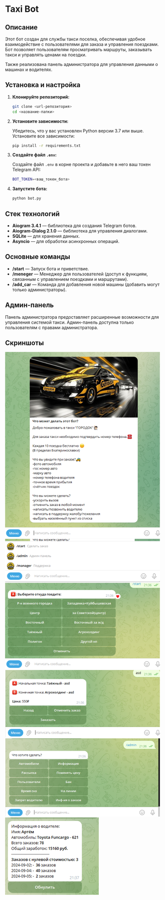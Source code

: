# Taxi Bot

## Описание

Этот бот создан для службы такси поселка, обеспечивая удобное взаимодействие с пользователями для заказа и управления поездками. Бот позволяет пользователям просматривать маршруты, заказывать такси и управлять ценами на поездки.

Также реализована панель администратора для управления данными о машинах и водителях.

## Установка и настройка

1. **Клонируйте репозиторий:**

    ```bash
    git clone <url-репозитория>
    cd <название-папки>
    ```

2. **Установите зависимости:**

    Убедитесь, что у вас установлен Python версии 3.7 или выше. Установите все зависимости:

    ```bash
    pip install -r requirements.txt
    ```

3. **Создайте файл `.env`:**

    Создайте файл `.env` в корне проекта и добавьте в него ваш токен Telegram API:

    ```bash
    BOT_TOKEN=<ваш_токен_бота>
    ```

4. **Запустите бота:**

    ```bash
    python bot.py
    ```

## Стек технологий

- **Aiogram 3.4.1** — библиотека для создания Telegram ботов.
- **Aiogram-Dialog 2.1.0** — библиотека для управления диалогами.
- **SQLite** — для хранения данных.
- **Asyncio** — для обработки асинхронных операций.

## Основные команды
- **/start** — Запуск бота и приветствие.
- **/meneger** — Менеджер для пользователей (доступ к функциям, связанным с управлением поездками и маршрутами).
- **/add_car** — Команда для добавления новой машины (добавить могут только администраторы).

## Админ-панель

Панель администратора предоставляет расширенные возможности для управления системой такси. Админ-панель доступна только пользователям с правами администратора.

## Скриншоты

![Скриншот Такси бот](https://github.com/kenassash/Taxi_tg/blob/master/img/1.png)
![Скриншот Панель](https://github.com/kenassash/Taxi_tg/blob/master/img/2.png)
![Скриншот Заказ](https://github.com/kenassash/Taxi_tg/blob/master/img/3.png)
![Скриншот Сделать заказ](https://github.com/kenassash/Taxi_tg/blob/master/img/4.png)
![Скриншот Админ панель](https://github.com/kenassash/Taxi_tg/blob/master/img/5.png)
![Скриншот Информация о заказе](https://github.com/kenassash/Taxi_tg/blob/master/img/6.png)